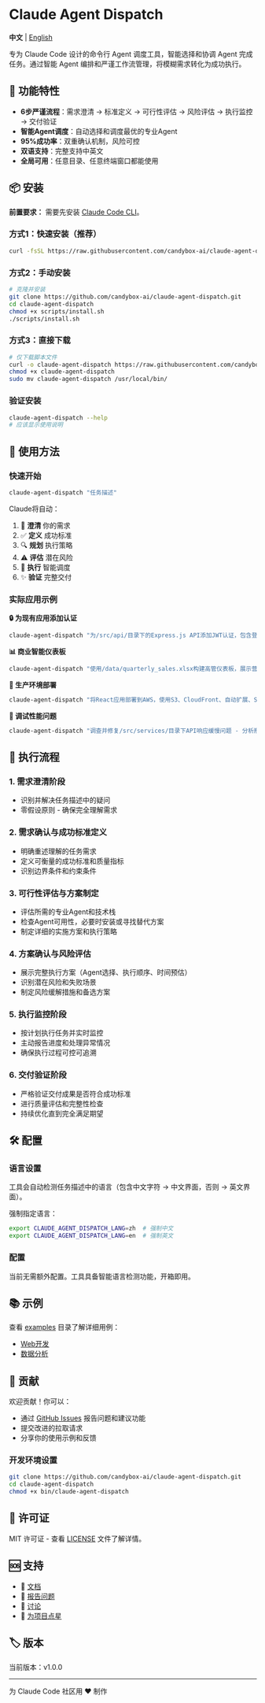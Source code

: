 # Claude Agent Dispatch

**中文** | [English](../README.md)

专为 Claude Code 设计的命令行 Agent 调度工具，智能选择和协调 Agent 完成任务。通过智能 Agent 编排和严谨工作流管理，将模糊需求转化为成功执行。

## 🎯 功能特性

- **6步严谨流程**：需求澄清 → 标准定义 → 可行性评估 → 风险评估 → 执行监控 → 交付验证
- **智能Agent调度**：自动选择和调度最优的专业Agent
- **95%成功率**：双重确认机制，风险可控
- **双语支持**：完整支持中英文
- **全局可用**：任意目录、任意终端窗口都能使用

## 📦 安装

**前置要求：** 需要先安装 [Claude Code CLI](https://github.com/anthropics/claude-code)。

### 方式1：快速安装（推荐）
```bash
curl -fsSL https://raw.githubusercontent.com/candybox-ai/claude-agent-dispatch/main/scripts/install.sh | bash
```

### 方式2：手动安装
```bash
# 克隆并安装
git clone https://github.com/candybox-ai/claude-agent-dispatch.git
cd claude-agent-dispatch
chmod +x scripts/install.sh
./scripts/install.sh
```

### 方式3：直接下载
```bash
# 仅下载脚本文件
curl -o claude-agent-dispatch https://raw.githubusercontent.com/candybox-ai/claude-agent-dispatch/main/bin/claude-agent-dispatch
chmod +x claude-agent-dispatch
sudo mv claude-agent-dispatch /usr/local/bin/
```

### 验证安装
```bash
claude-agent-dispatch --help
# 应该显示使用说明
```

## 🚀 使用方法

### 快速开始
```bash
claude-agent-dispatch "任务描述"
```

Claude将自动：
1. 📝 **澄清** 你的需求
2. ✅ **定义** 成功标准
3. 🔍 **规划** 执行策略
4. ⚠️ **评估** 潜在风险
5. 🚀 **执行** 智能调度
6. ✨ **验证** 完整交付

### 实际应用示例

**🔒 为现有应用添加认证**
```bash
claude-agent-dispatch "为/src/api/目录下的Express.js API添加JWT认证，包含登录、注册、密码重置和邮箱验证功能"
```

**📊 商业智能仪表板**
```bash
claude-agent-dispatch "使用/data/quarterly_sales.xlsx构建高管仪表板，展示营收趋势、地区业绩、热销产品和增长预测，使用交互式Plotly图表"
```

**🚀 生产环境部署**
```bash
claude-agent-dispatch "将React应用部署到AWS，使用S3、CloudFront、自动扩展、SSL证书，并通过GitHub Actions建立CI/CD流水线"
```

**🐛 调试性能问题**
```bash
claude-agent-dispatch "调查并修复/src/services/目录下API响应缓慢问题 - 分析瓶颈、优化数据库查询、实现缓存，达到<200ms响应时间"
```

## 🔄 执行流程

### 1. 需求澄清阶段
- 识别并解决任务描述中的疑问
- 零假设原则 - 确保完全理解需求

### 2. 需求确认与成功标准定义
- 明确重述理解的任务需求
- 定义可衡量的成功标准和质量指标
- 识别边界条件和约束条件

### 3. 可行性评估与方案制定
- 评估所需的专业Agent和技术栈
- 检查Agent可用性，必要时安装或寻找替代方案
- 制定详细的实施方案和执行策略

### 4. 方案确认与风险评估
- 展示完整执行方案（Agent选择、执行顺序、时间预估）
- 识别潜在风险和失败场景
- 制定风险缓解措施和备选方案

### 5. 执行监控阶段
- 按计划执行任务并实时监控
- 主动报告进度和处理异常情况
- 确保执行过程可控可追溯

### 6. 交付验证阶段
- 严格验证交付成果是否符合成功标准
- 进行质量评估和完整性检查
- 持续优化直到完全满足期望

## 🛠️ 配置

### 语言设置
工具会自动检测任务描述中的语言（包含中文字符 → 中文界面，否则 → 英文界面）。

强制指定语言：
```bash
export CLAUDE_AGENT_DISPATCH_LANG=zh  # 强制中文
export CLAUDE_AGENT_DISPATCH_LANG=en  # 强制英文
```

### 配置
当前无需额外配置。工具具备智能语言检测功能，开箱即用。

## 📚 示例

查看 [examples](../examples/) 目录了解详细用例：
- [Web开发](../examples/web-development_zh.md)
- [数据分析](../examples/data-analysis_zh.md)

## 🤝 贡献

欢迎贡献！你可以：
- 通过 [GitHub Issues](https://github.com/candybox-ai/claude-agent-dispatch/issues) 报告问题和建议功能
- 提交改进的拉取请求
- 分享你的使用示例和反馈

### 开发环境设置
```bash
git clone https://github.com/candybox-ai/claude-agent-dispatch.git
cd claude-agent-dispatch
chmod +x bin/claude-agent-dispatch
```

## 📄 许可证

MIT 许可证 - 查看 [LICENSE](../LICENSE) 文件了解详情。

## 🆘 支持

- 📖 [文档](../docs/)
- 🐛 [报告问题](https://github.com/candybox-ai/claude-agent-dispatch/issues)
- 💬 [讨论](https://github.com/candybox-ai/claude-agent-dispatch/discussions)
- 🌟 [为项目点星](https://github.com/candybox-ai/claude-agent-dispatch)

## 🏷️ 版本

当前版本：v1.0.0

---

为 Claude Code 社区用 ❤️ 制作